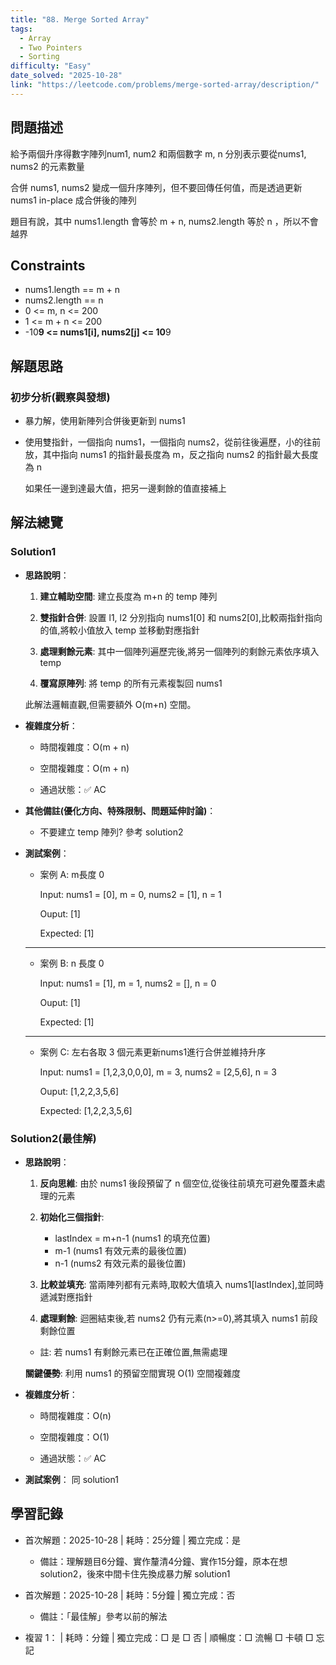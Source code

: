 ```yaml
---
title: "88. Merge Sorted Array"
tags:
  - Array
  - Two Pointers
  - Sorting
difficulty: "Easy"
date_solved: "2025-10-28"
link: "https://leetcode.com/problems/merge-sorted-array/description/"
---
```


## 問題描述

給予兩個升序得數字陣列num1, num2 和兩個數字 m, n 分別表示要從nums1, nums2 的元素數量

合併 nums1, nums2 變成一個升序陣列，但不要回傳任何值，而是透過更新 nums1 in-place 成合併後的陣列

題目有說，其中 nums1.length 會等於 m + n, nums2.length 等於 n ，所以不會越界

## Constraints

- nums1.length == m + n
- nums2.length == n
- 0 <= m, n <= 200
- 1 <= m + n <= 200
- -10**9 <= nums1[i], nums2[j] <= 10**9

## 解題思路

### 初步分析(觀察與發想)

- 暴力解，使用新陣列合併後更新到 nums1

- 使用雙指針，一個指向 nums1，一個指向 nums2，從前往後遍歷，小的往前放，其中指向 nums1 的指針最長度為 m，反之指向 nums2 的指針最大長度為 n

  如果任一邊到達最大值，把另一邊剩餘的值直接補上

## 解法總覽

### Solution1

- **思路說明**：

  1. **建立輔助空間**: 建立長度為 m+n 的 temp 陣列

  2. **雙指針合併**: 設置 l1, l2 分別指向 nums1[0] 和 nums2[0],比較兩指針指向的值,將較小值放入 temp 並移動對應指針

  3. **處理剩餘元素**: 其中一個陣列遍歷完後,將另一個陣列的剩餘元素依序填入 temp

  4. **覆寫原陣列**: 將 temp 的所有元素複製回 nums1

  此解法邏輯直觀,但需要額外 O(m+n) 空間。

- **複雜度分析**：

  - 時間複雜度：O(m + n)

  - 空間複雜度：O(m + n)

  - 通過狀態：✅ AC

- **其他備註\(優化方向、特殊限制、問題延伸討論\)**：

  - 不要建立 temp 陣列? 參考 solution2

- **測試案例**：

  - 案例 A: m長度 0

    Input: nums1 = [0], m = 0, nums2 = [1], n = 1

    Ouput: [1]

    Expected: [1]

  ***

  - 案例 B: n 長度 0

    Input: nums1 = [1], m = 1, nums2 = [], n = 0

    Ouput: [1]

    Expected: [1]

  ***

  - 案例 C: 左右各取 3 個元素更新nums1進行合併並維持升序

    Input: nums1 = [1,2,3,0,0,0], m = 3, nums2 = [2,5,6], n = 3

    Ouput: [1,2,2,3,5,6]

    Expected: [1,2,2,3,5,6]

### Solution2(最佳解)

- **思路說明**：

  1. **反向思維**: 由於 nums1 後段預留了 n 個空位,從後往前填充可避免覆蓋未處理的元素

  2. **初始化三個指針**:

     - lastIndex = m+n-1 (nums1 的填充位置)
     - m-1 (nums1 有效元素的最後位置)
     - n-1 (nums2 有效元素的最後位置)

  3. **比較並填充**: 當兩陣列都有元素時,取較大值填入 nums1[lastIndex],並同時遞減對應指針

  4. **處理剩餘**: 迴圈結束後,若 nums2 仍有元素(n>=0),將其填入 nums1 前段剩餘位置

  - 註: 若 nums1 有剩餘元素已在正確位置,無需處理

  **關鍵優勢**: 利用 nums1 的預留空間實現 O(1) 空間複雜度

- **複雜度分析**：

  - 時間複雜度：O(n)

  - 空間複雜度：O(1)

  - 通過狀態：✅ AC

- **測試案例**： 同 solution1

## 學習記錄

- 首次解題：2025-10-28 | 耗時：25分鐘 | 獨立完成：是

  - 備註：理解題目6分鐘、實作釐清4分鐘、實作15分鐘，原本在想 solution2，後來中間卡住先換成暴力解 solution1

- 首次解題：2025-10-28 | 耗時：5分鐘 | 獨立完成：否

  - 備註：「最佳解」參考以前的解法

- 複習 1：<!-- 日期 --> | 耗時：分鐘 | 獨立完成：□ 是 □ 否 | 順暢度：□ 流暢 □ 卡頓 □ 忘記
